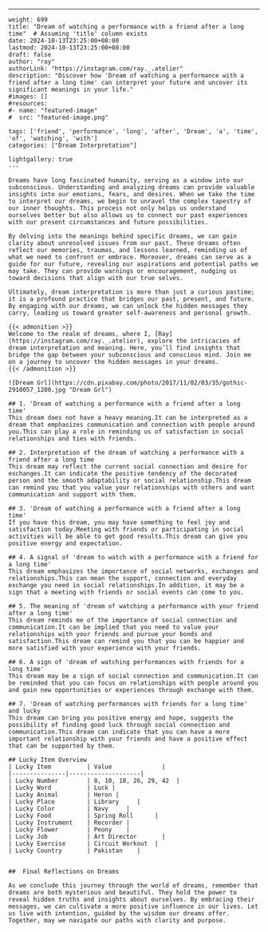 ---
    weight: 699
    title: "Dream of watching a performance with a friend after a long time"  # Assuming 'title' column exists
    date: 2024-10-13T23:25:00+08:00
    lastmod: 2024-10-13T23:25:00+08:00
    draft: false
    author: "ray"
    authorLink: "https://instagram.com/ray._.atelier"
    description: "Discover how 'Dream of watching a performance with a friend after a long time' can interpret your future and uncover its significant meanings in your life."
    #images: []
    #resources:
    #- name: "featured-image"
    #  src: "featured-image.png"
    
    tags: ['friend', 'performance', 'long', 'after', 'Dream', 'a', 'time', 'of', 'watching', 'with']
    categories: ["Dream Interpretation"]
    
    lightgallery: true
    ---
    
    Dreams have long fascinated humanity, serving as a window into our subconscious. Understanding and analyzing dreams can provide valuable insights into our emotions, fears, and desires. When we take the time to interpret our dreams, we begin to unravel the complex tapestry of our inner thoughts. This process not only helps us understand ourselves better but also allows us to connect our past experiences with our present circumstances and future possibilities.
    
    By delving into the meanings behind specific dreams, we can gain clarity about unresolved issues from our past. These dreams often reflect our memories, traumas, and lessons learned, reminding us of what we need to confront or embrace. Moreover, dreams can serve as a guide for our future, revealing our aspirations and potential paths we may take. They can provide warnings or encouragement, nudging us toward decisions that align with our true selves.
    
    Ultimately, dream interpretation is more than just a curious pastime; it is a profound practice that bridges our past, present, and future. By engaging with our dreams, we can unlock the hidden messages they carry, leading us toward greater self-awareness and personal growth.
    
    {{< admonition >}}
    Welcome to the realm of dreams, where I, [Ray](https://instagram.com/ray._.atelier), explore the intricacies of dream interpretation and meaning. Here, you’ll find insights that bridge the gap between your subconscious and conscious mind. Join me on a journey to uncover the hidden messages in your dreams.
    {{< /admonition >}}
    
    ![Dream Grl](https://cdn.pixabay.com/photo/2017/11/02/03/35/gothic-2910057_1280.jpg "Dream Grl")
    
    ## 1. 'Dream of watching a performance with a friend after a long time'
    This dream does not have a heavy meaning.It can be interpreted as a dream that emphasizes communication and connection with people around you.This can play a role in reminding us of satisfaction in social relationships and ties with friends.
    
    ## 2. Interpretation of the dream of watching a performance with a friend after a long time
    This dream may reflect the current social connection and desire for exchanges.It can indicate the positive tendency of the decorated person and the smooth adaptability or social relationship.This dream can remind you that you value your relationships with others and want communication and support with them.
    
    ## 3. 'Dream of watching a performance with a friend after a long time'
    If you have this dream, you may have something to feel joy and satisfaction today.Meeting with friends or participating in social activities will be able to get good results.This dream can give you positive energy and expectation.
    
    ## 4. A signal of 'dream to watch with a performance with a friend for a long time'
    This dream emphasizes the importance of social networks, exchanges and relationships.This can mean the support, connection and everyday exchange you need in social relationships.In addition, it may be a sign that a meeting with friends or social events can come to you.
    
    ## 5. The meaning of 'dream of watching a performance with your friend after a long time'
    This dream reminds me of the importance of social connection and communication.It can be implied that you need to value your relationships with your friends and pursue your bonds and satisfaction.This dream can remind you that you can be happier and more satisfied with your experience with your friends.
    
    ## 6. A sign of 'dream of watching performances with friends for a long time'
    This dream may be a sign of social connection and communication.It can be reminded that you can focus on relationships with people around you and gain new opportunities or experiences through exchange with them.
    
    ## 7. 'Dream of watching performances with friends for a long time' and lucky
    This dream can bring you positive energy and hope, suggests the possibility of finding good luck through social connection and communication.This dream can indicate that you can have a more important relationship with your friends and have a positive effect that can be supported by them.
    
    ## Lucky Item Overview
    | Lucky Item          | Value              |
    |---------------|--------------------|
    | Lucky Number        | 8, 10, 18, 26, 29, 42  |
    | Lucky Word          | Luck |
    | Lucky Animal        | Heron |
    | Lucky Place         | Library     |
    | Lucky Color         | Navy     |
    | Lucky Food          | Spring Roll      |
    | Lucky Instrument    | Recorder |
    | Lucky Flower        | Peony    |
    | Lucky Job           | Art Director       |
    | Lucky Exercise      | Circuit Workout  |
    | Lucky Country       | Pakistan    |
    
    
    ##  Final Reflections on Dreams
    
    As we conclude this journey through the world of dreams, remember that dreams are both mysterious and beautiful. They hold the power to reveal hidden truths and insights about ourselves. By embracing their messages, we can cultivate a more positive influence in our lives. Let us live with intention, guided by the wisdom our dreams offer. Together, may we navigate our paths with clarity and purpose.
    